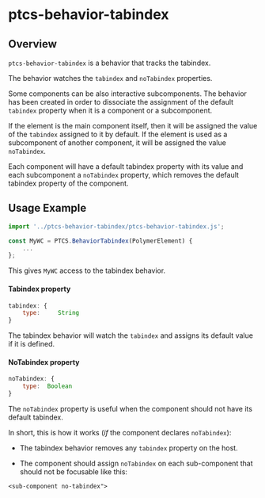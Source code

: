 # ptcs-behavior-tabindex

## Overview

`ptcs-behavior-tabindex` is a behavior that tracks the tabindex.

The behavior watches the `tabindex` and `noTabindex` properties.

Some components can be also interactive subcomponents. The behavior has been created in order to dissociate the assignment of the default `tabindex` property when it is a component or a subcomponent.

If the element is the main component itself, then it will be assigned the value of the `tabindex` assigned to it by default.
If the element is used as a subcomponent of another component, it will be assigned the value `noTabindex`.

Each component will have a default tabindex property with its value and each subcomponent a `noTabindex` property, which removes the default tabindex property of the component.


## Usage Example

```javascript
import '../ptcs-behavior-tabindex/ptcs-behavior-tabindex.js';

const MyWC = PTCS.BehaviorTabindex(PolymerElement) {
    ...
};
```

This gives `MyWC` access to the tabindex behavior.

#### Tabindex property

```js
tabindex: {
    type:     String
}
```
 
The tabindex behavior will watch the `tabindex` and assigns its default value if it is defined.


#### NoTabindex property

```js
noTabindex: {
    type:  Boolean
}
```

The `noTabindex` property is useful when the component should not have its default tabindex.

In short, this is how it works (_if_ the component declares `noTabindex`):

- The tabindex behavior removes any `tabindex` property on the host.

- The component should assign `noTabindex` on each sub-component that should not be focusable like this:

```
<sub-component no-tabindex">
```

